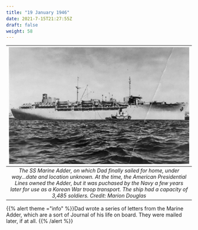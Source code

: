 ```yaml
---
title: "19 January 1946"
date: 2021-7-15T21:27:55Z
draft: false
weight: 58
---
```


| ![MarineAdder](Adder.jpg?height=500px)|
|:---:|
|*The SS Marine Adder, on which Dad finally sailed for home, under way...date and location unknown.  At the time, the American Presidential Lines owned the Adder, but it was puchased by the Navy a few years later for use as a  Korean War troop transport. The ship had a capacity of 3,485 soldiers.  Credit:  Marion Douglas*|

{{% alert theme ="info" %}}Dad wrote a series of letters from the Marine Adder, which are a sort of Journal of his life on board.  They were mailed later, if at all. {{% /alert %}}



